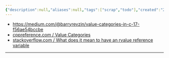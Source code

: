 ```yaml
---
{"description":null,"aliases":null,"tags":["scrap","todo"],"created":"2023-04-12T22:37:42","updated":"2024-01-18T22:10:51","title":"Value Categories in C++17 - lvalue, rvalue, prvalue","dg-publish":true,"permalink":"/docs/Value Categories in C++17 - lvalue, rvalue, prvalue/","dgPassFrontmatter":true}
---
```


- <https://medium.com/@barryrevzin/value-categories-in-c-17-f56ae54bccbe>
- [cppreference.com / Value Categories](https://en.cppreference.com/w/cpp/language/value_category)
- [stackoverflow.com / What does it mean to have an rvalue reference variable](https://stackoverflow.com/questions/76591356/what-does-it-mean-to-have-an-rvalue-reference-variable)
---
